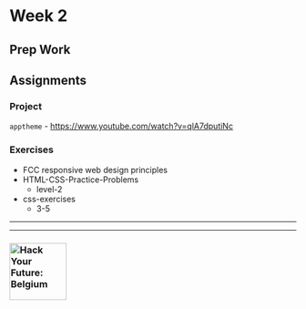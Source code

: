 # Week 2

## Prep Work

## Assignments


### Project

`apptheme` - https://www.youtube.com/watch?v=qlA7dputiNc

### Exercises

* FCC responsive web design principles
* HTML-CSS-Practice-Problems
    * level-2
* css-exercises
    * 3-5

---
---

### <a href="https://hackyourfuture.be" target="_blank"><img src="https://user-images.githubusercontent.com/18554853/63941625-4c7c3d00-ca6c-11e9-9a76-8d5e3632fe70.jpg" width="100" height="100" alt="Hack Your Future: Belgium"></a>
